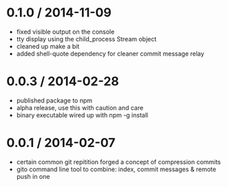0.1.0 / 2014-11-09
==================

 * fixed visible output on the console
 * tty display using the child_process Stream object
 * cleaned up make a bit
 * added shell-quote dependency for cleaner commit message relay

0.0.3 / 2014-02-28
==================

 * published package to npm
 * alpha release, use this with caution and care
 * binary executable wired up with npm -g install

0.0.1 / 2014-02-07
==================

  * certain common git repitition forged a concept of compression commits
  * gito command line tool to combine: index, commit messages & remote push in one
